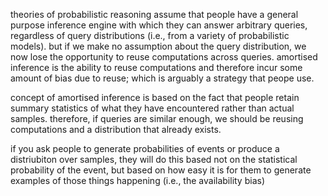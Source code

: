 theories of probabilistic reasoning assume that people have a general purpose inference engine with which they can answer arbitrary queries, regardless of query distributions (i.e., from a variety of probabilistic models). but if we make no assumption about the query distribution, we now lose the opportunity to reuse computations across queries. amortised inference is the ability to reuse computations and therefore incur some amount of bias due to reuse; which is arguably a strategy that peope use. 

concept of amortised inference is based on the fact that people retain summary statistics of what they have encountered rather than actual samples. therefore, if queries are similar enough, we should be reusing computations and a distribution that already exists.

if you ask people to generate probabilities of events or produce a distriubiton over samples, they will do this based not on the statistical probability of the event, but based on how easy it is for them to generate examples of those things happening (i.e., the availability bias)
